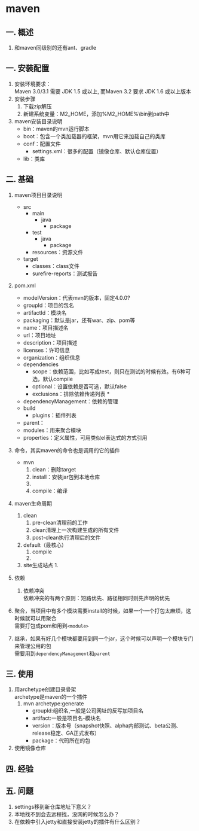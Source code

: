 # maven
## 一. 概述
1. 和maven同级别的还有ant、gradle
## 一. 安装配置
1. 安装环境要求：  
Maven 3.0/3.1 需要 JDK 1.5 或以上, 而Maven 3.2 要求 JDK 1.6 或以上版本
2. 安装步骤
    1. 下载zip解压
    2. 新建系统变量：M2_HOME，添加%M2_HOME%\bin到path中
3. maven安装目录说明
    * bin：maven的mvn运行脚本
    * boot：包含一个类加载器的框架，mvn用它来加载自己的类库
    * conf：配置文件
        * settings.xml：很多的配置（镜像仓库、默认仓库位置）
    * lib：类库

## 二. 基础
1. maven项目目录说明
    * src
        * main
            * java
                * package
        * test
            * java
                * package
        * resources：资源文件
    * target
        * classes：class文件
        * surefire-reports：测试报告

2. pom.xml
    * modelVersion：代表mvn的版本，固定4.0.0?
    * groupId：项目的包名
    * artifactId：模块名
    * packaging：默认是jar，还有war、zip、pom等
    * name：项目描述名
    * url：项目地址
    * description：项目描述
    * licenses：许可信息
    * organization：组织信息
    * dependencies
        * scope：依赖范围，比如写成test，则只在测试的时候有效。有6种可选，默认compile
        * optional：设置依赖是否可选，默认false
        * exclusions：排除依赖传递列表
            * 
    * dependencyManagement：依赖的管理
    * build
        * plugins：插件列表
    * parent：
    * modules：用来聚合模块
    * properties：定义属性，可用类似el表达式的方式引用

3. 命令，其实maven的命令也是调用的它的插件
    * mvn 
        1. clean：删除target
        2. install：安装jar包到本地仓库
        3. 
        4. compile：编译
4. maven生命周期
    1. clean
        1. pre-clean清理前的工作
        2. clean清理上一次构建生成的所有文件
        3. post-clean执行清理后的文件
    2. default（最核心）
        1. compile
        2. 
    3. site生成站点
        1. 

5. 依赖
    1. 依赖冲突  
    依赖冲突的有两个原则：短路优先、路径相同时则先声明的优先
6. 聚合，当项目中有多个模块需要install的时候，如果一个一个打包太麻烦，这时候就可以用聚合  
需要打包成pom和用到`<module>`
7. 继承，如果有好几个模块都要用到同一个jar，这个时候可以声明一个模块专门来管理公用的包  
需要用到`dependencyManagement`和`parent`
## 三. 使用
1. 用archetype创建目录骨架  
archetype是maven的一个插件
    1. mvn archetype:generate
        * groupId:组织名,一般是公司网址的反写加项目名
        * artifact:一般是项目名-模块名
        * version：版本号（snapshot快照、alpha内部测试、beta公测、release稳定、GA正式发布）
        * package：代码所在的包
2. 使用镜像仓库
## 四. 经验

## 五. 问题
1. settings移到新仓库地址下意义？
2. 本地找不到会去远程找，没网的时候怎么办？
3. 在依赖中引入jetty和直接安装jetty的插件有什么区别？
